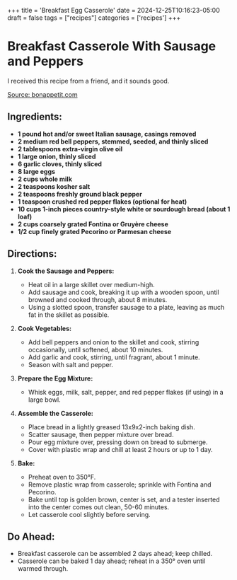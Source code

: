 +++
title = 'Breakfast Egg Casserole'
date = 2024-12-25T10:16:23-05:00
draft = false
tags = ["recipes"]
categories = ['recipes']
+++

# Breakfast Casserole With Sausage and Peppers
I received this recipe from a friend, and it sounds good.

[Source: bonappetit.com](https://www.bonappetit.com/recipe/breakfast-casserole)

## Ingredients:
- **1 pound hot and/or sweet Italian sausage, casings removed**
- **2 medium red bell peppers, stemmed, seeded, and thinly sliced**
- **2 tablespoons extra-virgin olive oil**
- **1 large onion, thinly sliced**
- **6 garlic cloves, thinly sliced**
- **8 large eggs**
- **2 cups whole milk**
- **2 teaspoons kosher salt**
- **2 teaspoons freshly ground black pepper**
- **1 teaspoon crushed red pepper flakes (optional for heat)**
- **10 cups 1-inch pieces country-style white or sourdough bread (about 1 loaf)**
- **2 cups coarsely grated Fontina or Gruyère cheese**
- **1/2 cup finely grated Pecorino or Parmesan cheese**

## Directions:

1. **Cook the Sausage and Peppers:**
   - Heat oil in a large skillet over medium-high. 
   - Add sausage and cook, breaking it up with a wooden spoon, until browned and cooked through, about 8 minutes.
   - Using a slotted spoon, transfer sausage to a plate, leaving as much fat in the skillet as possible.

2. **Cook Vegetables:**
   - Add bell peppers and onion to the skillet and cook, stirring occasionally, until softened, about 10 minutes.
   - Add garlic and cook, stirring, until fragrant, about 1 minute.
   - Season with salt and pepper.

3. **Prepare the Egg Mixture:**
   - Whisk eggs, milk, salt, pepper, and red pepper flakes (if using) in a large bowl.

4. **Assemble the Casserole:**
   - Place bread in a lightly greased 13x9x2-inch baking dish.
   - Scatter sausage, then pepper mixture over bread.
   - Pour egg mixture over, pressing down on bread to submerge.
   - Cover with plastic wrap and chill at least 2 hours or up to 1 day.

5. **Bake:**
   - Preheat oven to 350°F.
   - Remove plastic wrap from casserole; sprinkle with Fontina and Pecorino.
   - Bake until top is golden brown, center is set, and a tester inserted into the center comes out clean, 50-60 minutes. 
   - Let casserole cool slightly before serving.

## Do Ahead:
- Breakfast casserole can be assembled 2 days ahead; keep chilled. 
- Casserole can be baked 1 day ahead; reheat in a 350° oven until warmed through.
